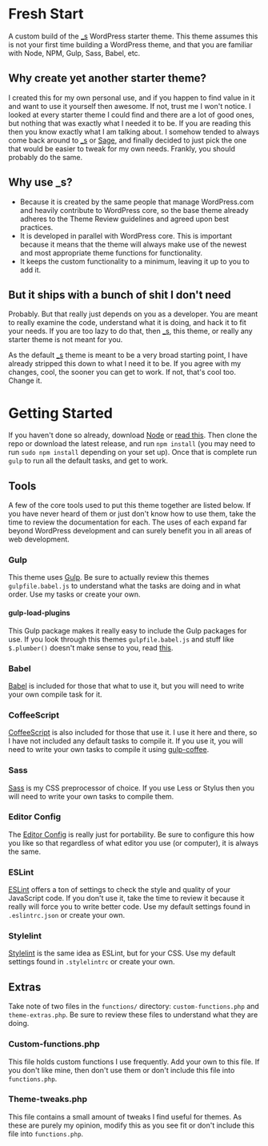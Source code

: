 # Fresh Start
A custom build of the [_s](https://github.com/automattic/_s) WordPress starter theme. This theme assumes this is not your first time building a WordPress theme, and that you are familiar with Node, NPM, Gulp, Sass, Babel, etc.

## Why create yet another starter theme?
I created this for my own personal use, and if you happen to find value in it and want to use it yourself then awesome. If not, trust me I won't notice. I looked at every starter theme I could find and there are a lot of good ones, but nothing that was exactly what I needed it to be. If you are reading this then you know exactly what I am talking about. I somehow tended to always come back around to [_s](https://github.com/automattic/_s) or [Sage](https://roots.io/sage/), and finally decided to just pick the one that would be easier to tweak for my own needs. Frankly, you should probably do the same.

## Why use _s?
- Because it is created by the same people that manage WordPress.com and heavily contribute to WordPress core, so the base theme already adheres to the Theme Review guidelines and agreed upon best practices.
- It is developed in parallel with WordPress core. This is important because it means that the theme will always make use of the newest and most appropriate theme functions for functionality.
- It keeps the custom functionality to a minimum, leaving it up to you to add it.

## But it ships with a bunch of shit I don't need
Probably. But that really just depends on you as a developer. You are meant to really examine the code, understand what it is doing, and hack it to fit your needs. If you are too lazy to do that, then [_s](https://github.com/automattic/_s), this theme, or really any starter theme is not meant for you.

As the default [_s](https://github.com/automattic/_s) theme is meant to be a very broad starting point, I have already stripped this down to what I need it to be. If you agree with my changes, cool, the sooner you can get to work. If not, that's cool too. Change it.

# Getting Started
If you haven't done so already, download [Node](https://nodejs.org/en/) or [read this](https://docs.npmjs.com/getting-started/installing-node). Then clone the repo or download the latest release, and run `npm install` (you may need to run `sudo npm install` depending on your set up). Once that is complete run `gulp` to run all the default tasks, and get to work.

## Tools
A few of the core tools used to put this theme together are listed below. If you have never heard of them or just don't know how to use them, take the time to review the documentation for each. The uses of each expand far beyond WordPress development and can surely benefit you in all areas of web development.

### Gulp
This theme uses [Gulp](http://gulpjs.com/). Be sure to actually review this themes `gulpfile.babel.js` to understand what the tasks are doing and in what order. Use my tasks or create your own.

#### gulp-load-plugins
This Gulp package makes it really easy to include the Gulp packages for use. If you look through this themes `gulpfile.babel.js` and stuff like `$.plumber()` doesn't make sense to you, read [this](https://www.npmjs.com/package/gulp-load-plugins).

### Babel
[Babel](https://babeljs.io/) is included for those that what to use it, but you will need to write your own compile task for it.

### CoffeeScript
[CoffeeScript](http://coffeescript.org/) is also included for those that use it. I use it here and there, so I have not included any default tasks to compile it. If you use it, you will need to write your own tasks to compile it using [gulp-coffee](https://www.npmjs.com/package/gulp-coffee).

### Sass
[Sass](http://sass-lang.com/guide) is my CSS preprocessor of choice. If you use Less or Stylus then you will need to write your own tasks to compile them.

### Editor Config
The [Editor Config](http://editorconfig.org/) is really just for portability. Be sure to configure this how you like so that regardless of what editor you use (or computer), it is always the same.

### ESLint
[ESLint](http://eslint.org/) offers a ton of settings to check the style and quality of your JavaScript code. If you don't use it, take the time to review it because it really will force you to write better code. Use my default settings found in `.eslintrc.json` or create your own.

### Stylelint
[Stylelint](http://stylelint.io/) is the same idea as ESLint, but for your CSS. Use my default settings found in `.stylelintrc` or create your own.

## Extras
Take note of two files in the `functions/` directory: `custom-functions.php` and `theme-extras.php`. Be sure to review these files to understand what they are doing.

### Custom-functions.php
This file holds custom functions I use frequently. Add your own to this file. If you don't like mine, then don't use them or don't include this file into `functions.php`.

### Theme-tweaks.php
This file contains a small amount of tweaks I find useful for themes. As these are purely my opinion, modify this as you see fit or don't include this file into `functions.php`.
